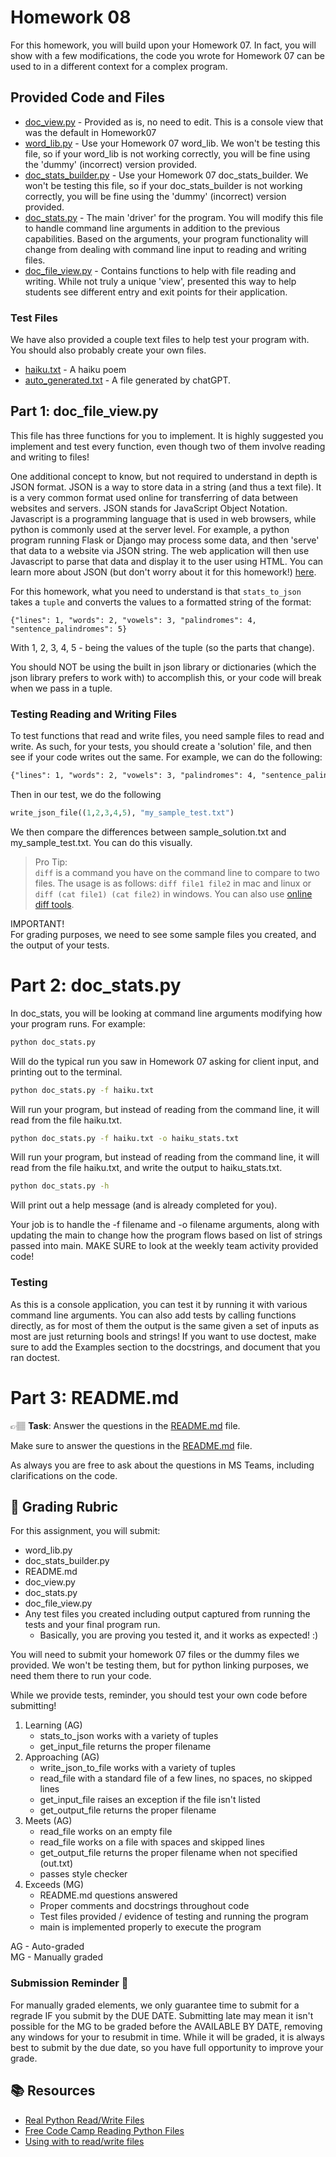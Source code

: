 # Homework 08

For this homework, you will build upon your Homework 07. In fact, you will show
with a few modifications, the code you wrote for Homework 07 can be used to
in a different context for a complex program. 

## Provided Code and Files
* [doc_view.py](../doc_view.py) - Provided as is, no need to edit. This is a console view that was the default in Homework07
* [word_lib.py](../word_lib.py) - Use your Homework 07 word_lib. We won't be testing this file, so if your word_lib is not working correctly, you will be fine using the 'dummy' (incorrect) version provided.
* [doc_stats_builder.py](../doc_stats_builder.py) - Use your Homework 07 doc_stats_builder.  We won't be testing this file, so if your doc_stats_builder is not working correctly, you will be fine using the 'dummy' (incorrect) version provided.
* [doc_stats.py](../doc_stats.py) - The main 'driver' for the program. You will modify this file to handle command line arguments in addition to the previous capabilities. Based on the arguments, your program functionality will change from dealing with command line input to reading and writing files. 
* [doc_file_view.py](../doc_file_view.py) - Contains functions to help with file reading and writing. While not truly a unique 'view', presented this way to help students see different entry and exit points for their application. 

### Test Files
We have also provided a couple text files to help test your program with. You should also probably create your own files. 

* [haiku.txt](../haiku.txt) - A haiku poem
* [auto_generated.txt](../auto_generated.txt) - A file generated by chatGPT.

## Part 1: doc_file_view.py

This file has three functions for you to implement. It is highly suggested you implement and test every function, even though two of them involve reading and writing to files! 

One additional concept to know, but not required to understand in depth is JSON format. JSON is a way to store data in a string (and thus a text file). It is a very common format used online for transferring of data between websites and servers. JSON stands for JavaScript Object Notation. Javascript is a programming language that is used in web browsers, while python is commonly used at the server level. For example, a python program running Flask or Django may process some data, and then 'serve' that data to a website via JSON string. The web application will then use Javascript to parse that data and display it to the user using HTML. You can learn more about JSON (but don't worry about it for this homework!) [here](https://developer.mozilla.org/en-US/docs/Learn/JavaScript/Objects/JSON).

For this homework, what you need to understand is that `stats_to_json` takes a `tuple` and converts the values to a formatted string of the format:


```
{"lines": 1, "words": 2, "vowels": 3, "palindromes": 4, "sentence_palindromes": 5}
```
With 1, 2, 3, 4, 5 - being the values of the tuple (so the parts that change). 

You should NOT be using the built in json library or dictionaries (which the json library prefers to work with) to accomplish this, or your code will break when we pass in a tuple. 

### Testing Reading and Writing Files
To test functions that read and write files, you need sample files to read and write. As such, for your tests, you should create a 'solution' file, and then see if your code writes out the same. For example, we can do the following:

```sample_solution.txt
{"lines": 1, "words": 2, "vowels": 3, "palindromes": 4, "sentence_palindromes": 5}
```

Then in our test, we do the following 

```python
write_json_file((1,2,3,4,5), "my_sample_test.txt")
```

We then compare the differences between sample_solution.txt and my_sample_test.txt. You can do this visually.

> Pro Tip:  
> `diff` is a command you have on the command line to compare to two files.
> The usage is as follows: `diff file1 file2` in mac and linux or `diff (cat file1) (cat file2)` in windows. You can also use [online diff tools](https://www.diffchecker.com/). 

IMPORTANT!  
For grading purposes, we need to see some sample files you created, and the output of your tests.


# Part 2: doc_stats.py

In doc_stats, you will be looking at command line arguments modifying how your program runs. For example:

```bash
python doc_stats.py
```
Will do the typical run you saw in Homework 07 asking for client input, and printing out to the terminal. 

```bash
python doc_stats.py -f haiku.txt
```
Will run your program, but instead of reading from the command line, it will read from the file haiku.txt. 


```bash
python doc_stats.py -f haiku.txt -o haiku_stats.txt
```
Will run your program, but instead of reading from the command line, it will read from the file haiku.txt, and write the output to haiku_stats.txt. 

```bash
python doc_stats.py -h
```
Will print out a help message (and is already completed for you).

Your job is to handle the -f filename and -o filename arguments, along with updating
the main to change how the program flows based on list of strings passed into main. MAKE SURE to look at the weekly team activity provided code!

### Testing
As this is a console application, you can test it by running it with various command line arguments.  You can also add tests by calling functions directly, as for most of them the output is the same given a set of inputs as most are just returning bools and strings!  If you want to use doctest, make sure to add the Examples section to the docstrings, and document that you ran doctest. 



# Part 3: README.md

👉🏽 **Task**: Answer the questions in the [README.md](../README.md) file. 

Make sure to answer the questions in the [README.md](../README.md) file.

As always you are free to ask about the questions in MS Teams, including clarifications on the code. 

## 📝 Grading Rubric

For this assignment, you will submit:
* word_lib.py
* doc_stats_builder.py
* README.md
* doc_view.py
* doc_stats.py
* doc_file_view.py
* Any test files you created including output captured from running the tests and your final program run.
  * Basically, you are proving you tested it, and it works as expected! :) 

You will need to submit your homework 07 files or the dummy files we provided. We won't be testing them, but for python linking purposes, we need them there to run your code. 

While we provide tests, reminder, you should test your own code before submitting!

1. Learning (AG)
   * stats_to_json works with a variety of tuples
   * get_input_file returns the proper filename
2. Approaching  (AG)
   * write_json_to_file works with a variety of tuples
   * read_file with a standard file of a few lines, no spaces, no skipped lines
   * get_input_file raises an exception if the file isn't listed
   * get_output_file returns the proper filename
3. Meets  (AG)
   * read_file works on an empty file
   * read_file works on a file with spaces and skipped lines
   * get_output_file returns the proper filename when not specified (out.txt)
   * passes style checker
4. Exceeds  (MG)
   * README.md questions answered
   * Proper comments and docstrings throughout code
   * Test files provided / evidence of testing and running the program
   * main is implemented properly to execute the program
  

AG - Auto-graded  
MG - Manually graded



### Submission Reminder 🚨
For manually graded elements, we only guarantee time to submit for a regrade IF you submit by the DUE DATE. Submitting late may mean it isn't possible for the MG to be graded before the AVAILABLE BY DATE, removing any windows for your to resubmit in time. While it will be graded, it is always best to submit by the due date, so you have full opportunity to improve your grade.

## 📚 Resources
  
* [Real Python Read/Write Files](https://realpython.com/read-write-files-python/)
* [Free Code Camp Reading Python Files](https://www.freecodecamp.org/news/how-to-read-files-in-python/)
* [Using with to read/write files](https://www.statology.org/with-open-python/)